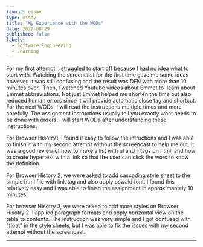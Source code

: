 ```yaml
---
layout: essay
type: essay
title: "My Experience with the WODs"
date: 2022-08-29
published: false
labels:
  - Software Engineering
  - Learning
---
```


For my first attempt, I struggled to start off because I had no idea what to start with. Watching the screencast for the first time gave me some ideas however, it was still confusing and the result was DFN with more than 10 minutes over.  Then, I watched Youtube videos about Emmet to  learn about Emmet abbreviations. Not just Emmet helped me shorten the time but also reduced human errors since it will provide automatic close tag and shortcut. 
For the next WODs, I will read the instructions multiple times and more carefully. The assignment instructions usually tell you exactly what needs to be done with orders. I will start WODs after understanding these instructions. 

For Browser Hisotry1, I found it easy to follow the intructions and I was able to finish it with my second attempt without the screencast to help me out. It was a good review of how to make a list with ul and li tags on html, and how to create hypertest with a link so that the user can click the word to know the definition. 

For Browser History 2, we were asked to add cascading style sheet to the simple html file with link tag and also apply oswald font. I found this relatively easy and I was able to finish the assignment in approximantely 10 minutes. 

For browser Hisotry 3, we were asked to add more styles on Browser Hisotry 2. I applied paragraph formats and apply horizontal view on the table to contents. The instruction was very simple and I got confused with "float" in the style sheets, but I was able to fix the issues with my second attempt without the screencast. 

---

